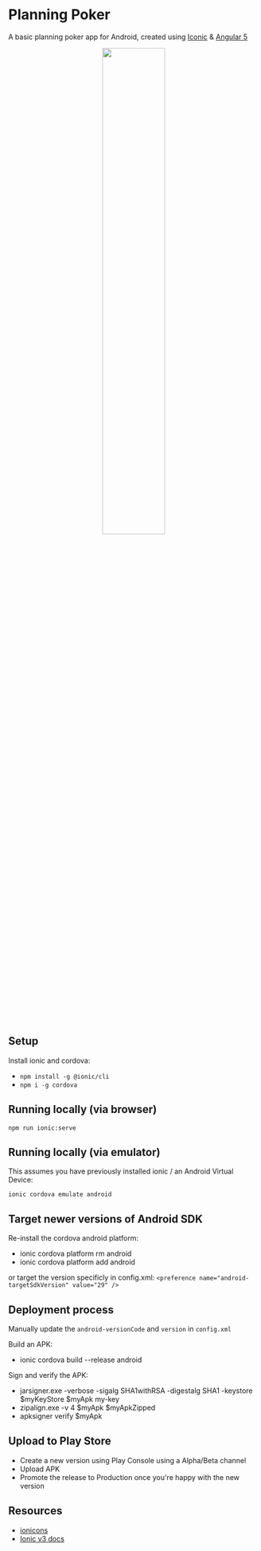# Planning Poker

A basic planning poker app for Android, created using [Iconic](https://ionicframework.com/) & [Angular 5](https://angular.io/)

<p align="center">
  <a href="https://play.google.com/store/apps/details?id=com.stebakerdev.planningpokerionic">
    <img src="https://cdn.jsdelivr.net/gh/steverichey/google-play-badge-svg/img/en_get.svg" width="50%">
  </a>
</p>

## Setup 
Install ionic and cordova:
- `npm install -g @ionic/cli`
- `npm i -g cordova`

## Running locally (via browser)
`npm run ionic:serve`

## Running locally (via emulator)
This assumes you have previously installed ionic / an Android Virtual Device:

`ionic cordova emulate android`


## Target newer versions of Android SDK
Re-install the cordova android platform: 
- ionic cordova platform rm android
- ionic cordova platform add android

or target the version specificly in config.xml:
`<preference name="android-targetSdkVersion" value="29" />`

## Deployment process

Manually update the `android-versionCode` and `version` in `config.xml`

Build an APK: 
- ionic cordova build --release android

Sign and verify the APK:
- jarsigner.exe -verbose -sigalg SHA1withRSA -digestalg SHA1 -keystore $myKeyStore $myApk my-key
- zipalign.exe -v 4 $myApk $myApkZipped
- apksigner verify $myApk

## Upload to Play Store
- Create a new version using Play Console using a Alpha/Beta channel
- Upload APK
- Promote the release to Production once you're happy with the new version 

## Resources 
- [ionicons](https://ionicframework.com/docs/v3/ionicons/)
- [Ionic v3 docs](https://ionicframework.com/docs/v3/)